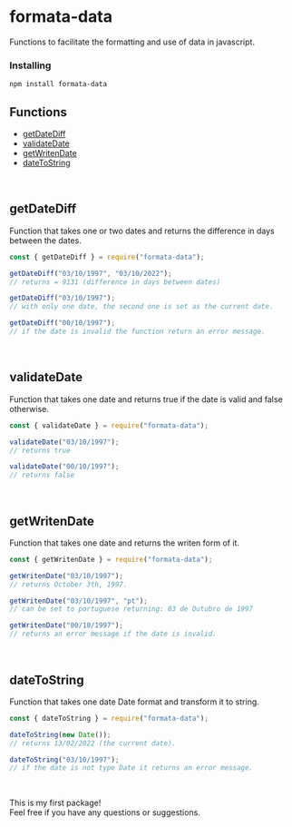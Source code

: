 # formata-data

Functions to facilitate the formatting and use of data in javascript.

### Installing

```
npm install formata-data
```

## Functions

- [getDateDiff](#getdatediff)
- [validateDate](#validatedate)
- [getWritenDate](#getwritendate)
- [dateToString](#datetostring)

<br />

## getDateDiff

Function that takes one or two dates and returns the difference in days between the dates.

```javascript
const { getDateDiff } = require("formata-data");

getDateDiff("03/10/1997", "03/10/2022");
// returns = 9131 (difference in days between dates)

getDateDiff("03/10/1997");
// with only one date, the second one is set as the current date.

getDateDiff("00/10/1997");
// if the date is invalid the function return an error message.
```

<br />

## validateDate

Function that takes one date and returns true if the date is valid and false otherwise.

```javascript
const { validateDate } = require("formata-data");

validateDate("03/10/1997");
// returns true

validateDate("00/10/1997");
// returns false
```

<br />

## getWritenDate

Function that takes one date and returns the writen form of it.

```javascript
const { getWritenDate } = require("formata-data");

getWritenDate("03/10/1997");
// returns October 3th, 1997.

getWritenDate("03/10/1997", "pt");
// can be set to portuguese returning: 03 de Outubro de 1997

getWritenDate("00/10/1997");
// returns an error message if the date is invalid.
```

<br />

## dateToString

Function that takes one date Date format and transform it to string.

```javascript
const { dateToString } = require("formata-data");

dateToString(new Date());
// returns 13/02/2022 (the current date).

dateToString("03/10/1997");
// if the date is not type Date it returns an error message.
```

<br />

This is my first package!
<br />
Feel free if you have any questions or suggestions.
